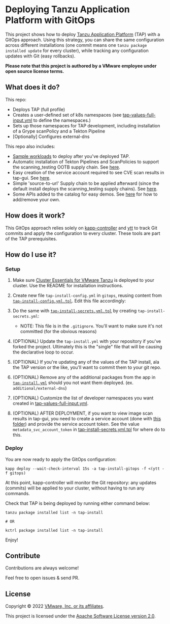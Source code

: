 # Deploying Tanzu Application Platform with GitOps

This project shows how to deploy
[Tanzu Application Platform](https://tanzu.vmware.com/application-platform) (TAP)
with a GitOps approach. Using this strategy, you can share the same configuration
across different installations
(one commit means one `tanzu package installed update` for every cluster),
while tracking any configuration updates with Git (easy rollbacks).

**Please note that this project is authored by a VMware employee under open source license terms.**

## What does it do?

This repo:
- Deploys TAP (full profile)
- Creates a user-defined set of k8s namespaces (see [tap-values-full-input.yml](config-full/tap-values-full-input.yml) to define the namespaces.)
- Sets up those namespaces for TAP development, including installation of a Grype scanPolicy and a Tekton Pipeline
- [Optionally] Configures external-dns

This repo also includes:
- [Sample workloads](additional/workloads/) to deploy after you've deployed TAP.
- Automatic installation of Tekton Pipelines and ScanPolicies to support the scanning_testing OOTB supply chain. See [here](additional/set-up-scanning-testing/).
- Easy creation of the service account required to see CVE scan results in tap-gui. See [here](additional/enable-cve-in-tap-gui/).
- Simple 'source-to-url' Supply chain to be applied afterward (since the default install deploys the scanning_testing supply chains). See [here](additional/cluster-supply-chains/).
- Some APIs added to the catalog for easy demos. See [here](gitops/tap-install-config.yml.tpl) for how to add/remove your own.

## How does it work?

This GitOps approach relies solely on [kapp-controller](https://carvel.dev/kapp-controller/)
and [ytt](https://carvel.dev/ytt/) to track Git commits and apply the configuration
to every cluster. These tools are part of the TAP prerequisites.

## How do I use it?
### Setup
1. Make sure [Cluster Essentials for VMware Tanzu](https://network.pivotal.io/products/tanzu-cluster-essentials) is deployed to your cluster. Use the README for installation instructions.

1. Create new file `tap-install-config.yml` in `gitops`, reusing content from [`tap-install-config.yml.tpl`](gitops/tap-install-config.yml.tpl).
Edit this file accordingly:

1. Do the same with [`tap-install-secrets.yml.tpl`](gitops/tap-install-secrets.yml.tpl)
by creating `tap-install-secrets.yml`:
    - NOTE: This file is in the `.gitignore`. You'll want to make sure it's not committed (for the obvious reasons)

1. (OPTIONAL) Update the `tap-install.yml` with your repository if you've forked the project. Ultimately this is the "single" file that will be causing the declarative loop to occur.

1. (OPTIONAL) If you're updating any of the values of the TAP install, ala the TAP version or the like, you'll want to commit them to your git repo.

1. (OPTIONAL) Remove any of the additional packages from the app in [`tap-install.yml`](gitops/tap-install.yml) should you not want them deployed. (ex. `additional/external-dns`)

1. (OPTIONAL) Customize the list of developer namespaces you want created in [tap-values-full-input.yml](config-full/tap-values-full-input.yml).

1. (OPTIONAL) AFTER DEPLOYMENT, if you want to view image scan results in tap-gui, you need to create a service account (done with [this folder](additional/enable-cve-in-tap-gui/)) and provide the service account token. See the value `metadata_svc_account_token` in [tap-install-secrets.yml.tpl](gitops/tap-install-secrets.yml.tpl) for where do to this.

### Deploy 
You are now ready to apply the GitOps configuration:

```shell
kapp deploy --wait-check-interval 15s -a tap-install-gitops -f <(ytt -f gitops)
```

At this point, kapp-controller will monitor the Git repository: any updates
(commits) will be applied to your cluster, without having to run any commands.

Check that TAP is being deployed by running either command below:

```shell
tanzu package installed list -n tap-install

# OR

kctrl package installed list -n tap-install
```

Enjoy!

## Contribute

Contributions are always welcome!

Feel free to open issues & send PR.

## License

Copyright &copy; 2022 [VMware, Inc. or its affiliates](https://vmware.com).

This project is licensed under the [Apache Software License version 2.0](https://www.apache.org/licenses/LICENSE-2.0).
